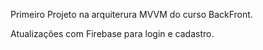 Primeiro Projeto na arquiterura MVVM do curso BackFront.

Atualizações com Firebase para login e cadastro.
